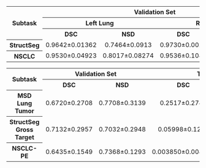 <table>
<tr>
    <th rowspan="3"><center>Subtask<br/>
    <th colspan="4"><center>Validation Set</td>
    <th colspan="4"><center>Testing Set</td>
</tr>
<tr>
    <th colspan="2"><center>Left Lung</th>
    <th colspan="2"><center>Right Lung</th>
    <th colspan="2"><center>Left Lung</th>
    <th colspan="2"><center>Right Lung</th>
</tr>
<tr>
    <th><center>DSC</th>
    <th><center>NSD</th>
    <th><center>DSC</th>
    <th><center>NSD</th>
    <th><center>DSC</th>
    <th><center>NSD</th>
    <th><center>DSC</th>
    <th><center>NSD</th>
</tr>
<tr>
    <th>StructSeg</th>
    <td><center>0.9642±0.01362</td>
    <td><center>0.7464±0.0913</td>
    <td><center>0.9730±0.0026</td>
    <td><center>0.7434±0.07216</td>
    <td><center>0.9215±0.1965</td>
    <td><center>0.8202±0.1573</td>
    <td><center>0.9554±0.07216</td>
    <td><center>0.8419±0.1159</td>
</tr>
<tr>
    <th>NSCLC</th>
    <td><center>0.9530±0.04923</td>
    <td><center>0.8017±0.08274</td>
    <td><center>0.9536±0.1086</td>
    <td><center>0.8066±0.1067</td>
    <td><center>0.5751±0.2149</td>
    <td><center>0.4687±0.1693</td>
    <td><center>0.7219±0.1533</td>
    <td><center>0.5171±0.1676</td>
</tr>
</table>



<table>
<tr>
    <th rowspan="2"><center>Subtask<br/>
    <th colspan="2"><center>Validation Set</th>
    <th colspan="2"><center>Testing Set</th>
</tr>
<tr>
    <th><center>DSC</th>
    <th><center>NSD</th>
    <th><center>DSC</th>
    <th><center>NSD</th>
</tr>
<tr>
    <th>MSD Lung Tumor</th>
    <td><center>0.6720±0.2708</td>
    <td><center>0.7708±0.3139</td>
    <td><center>0.2517±0.2741</td>
    <td><center>0.2595±0.2851</td>
</tr>
<tr>
    <th>StructSeg Gross Target</th>
    <td><center>0.7132±0.2957</td>
    <td><center>0.7032±0.2948</td>
    <td><center>0.05998±0.1270</td>
    <td><center>0.0550±0.1070</td>
</tr>
<tr>
    <th>NSCLC-PE</th>
    <td><center>0.6435±0.1549</td>
    <td><center>0.7368±0.1293</td>
    <td><center>0.003850±0.008947</td>
    <td><center>0.03687±0.04834</td>
</tr>
</table>
